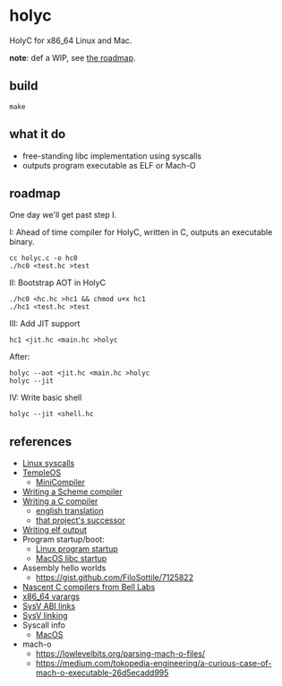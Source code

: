 # holyc

HolyC for x86_64 Linux and Mac.

**note**: def a WIP, see [the roadmap](#roadmap).

## build

```
make
```

## what it do

- free-standing libc implementation using syscalls
- outputs program executable as ELF or Mach-O

## roadmap

One day we'll get past step I.

I: Ahead of time compiler for HolyC, written in C, outputs an executable binary.

    cc holyc.c -o hc0
    ./hc0 <test.hc >test

II: Bootstrap AOT in HolyC

    ./hc0 <hc.hc >hc1 && chmod u+x hc1
    ./hc1 <test.hc >test

III: Add JIT support

    hc1 <jit.hc <main.hc >holyc

After:

    holyc --aot <jit.hc <main.hc >holyc
    holyc --jit

IV: Write basic shell

    holyc --jit <shell.hc

## references

- [Linux syscalls](https://blog.rchapman.org/posts/Linux_System_Call_Table_for_x86_64/)
- [TempleOS](https://github.com/cia-foundation/TempleOS)
  - [MiniCompiler](https://github.com/cia-foundation/TempleOS/blob/archive/Demo/Lectures/MiniCompiler.HC)
- [Writing a Scheme compiler](http://scheme2006.cs.uchicago.edu/11-ghuloum.pdf)
- [Writing a C compiler](https://www.sigbus.info/compilerbook)
  - [english translation](https://translate.google.com/translate?hl=en&sl=ja&tl=en&u=https%3A%2F%2Fwww.sigbus.info%2Fcompilerbook)
  - [that project's successor](https://github.com/rui314/chibicc)
- [Writing elf output](https://github.com/lazear/lass/blob/66771edd7fa883e0620b3e00777320e6577f7f33/assembler.c#L53)
- Program startup/boot:
  - [Linux program startup](https://web.archive.org/web/20191210114310/http://dbp-consulting.com/tutorials/debugging/linuxProgramStartup.html)
  - [MacOS libc startup](https://embeddedartistry.com/blog/2019/05/20/exploring-startup-implementations-os-x/)
- Assembly hello worlds
  - https://gist.github.com/FiloSottile/7125822
- [Nascent C compilers from Bell Labs](https://github.com/dspinellis/unix-history-repo/blob/Research-V2-Snapshot-Development/c/nc0/c00.c)
- [x86_64 varargs](https://blog.nelhage.com/2010/10/amd64-and-va_arg/)
- [SysV ABI links](https://wiki.osdev.org/System_V_ABI)
- [SysV linking](https://www.cl.cam.ac.uk/~pes20/rems/papers/oopsla-elf-linking-2016.pdf)
- Syscall info
  - [MacOS](https://opensource.apple.com/source/xnu/xnu-1504.3.12/bsd/kern/syscalls.master)
- mach-o
  - https://lowlevelbits.org/parsing-mach-o-files/
  - https://medium.com/tokopedia-engineering/a-curious-case-of-mach-o-executable-26d5ecadd995
